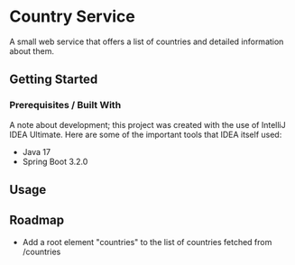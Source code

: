 # Country Service

A small web service that offers a list of countries and detailed information about them.

## Getting Started

### Prerequisites / Built With

A note about development; this project was created with the use of IntelliJ IDEA Ultimate. Here are some of the important tools
that IDEA itself used:

- Java 17
- Spring Boot 3.2.0

## Usage

## Roadmap

- Add a root element "countries" to the list of countries fetched from /countries